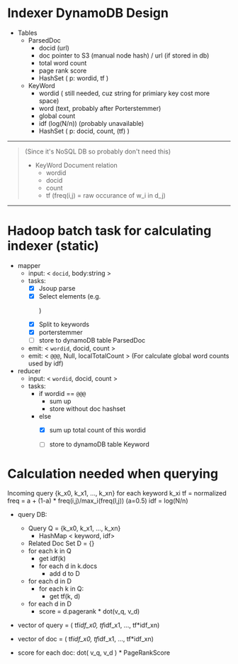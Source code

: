 # Indexer DynamoDB Design

* Tables
    + ParsedDoc
        - docid (url)
        - doc pointer to S3 (manual node hash) / url (if stored in db)
        - total word count
        - page rank score
        - HashSet ( p: wordid, tf )
    + KeyWord
        - wordid ( still needed, cuz string for primiary key cost more space) 
        - word (text, probably after Porterstemmer)
        - global count
        - idf (log(N/n))  (probably unavailable)
        - HashSet ( p: docid, count, (tf) )





------------

> (Since it's NoSQL DB so probably don't need this)        
>    + KeyWord Document relation
>        - wordid
>        - docid
>        - count
>        - tf (freq(i,j) = raw occurance of w_i in d_j)


--------------


# Hadoop batch task for calculating indexer (static)

* mapper
    - input: < `docid`, body:string >
    - tasks:
        - [x] Jsoup parse
        - [x] Select elements (e.g. <p>)
        - [x] Split to keywords
        - [x] porterstemmer
        - [ ] store to dynamoDB table ParsedDoc
    - emit: < `wordid`, docid, count >
    - emit: < `@@@`, Null, localTotalCount >  (For calculate global word counts used by idf)
* reducer
    - input: < `wordid`, docid, count >
    - tasks:
        - if wordid == `@@@`
            - sum up
            - store without doc hashset
        - else
            - [x] sum up total count of this wordid
            - [ ] store to dynamoDB table Keyword





# Calculation needed when querying

Incoming query
{k_x0, k_x1, ..., k_xn}
for each keyword k_xi
tf = normalized freq = a + (1-a) * freq(i,j)/max_i(freq(l,j))  (a=0.5)
idf = log(N/n)


* query DB:
    - Query Q = {k_x0, k_x1, ..., k_xn}
        - HashMap < keyword, idf>
    - Related Doc Set D = {}
    - for each k in Q
        - get idf(k)
        - for each d in k.docs
            - add d to D
    - for each d in D
        - for each k in Q:
            - get tf(k, d)
    - for each d in D
        - score = d.pagerank * dot(v_q, v_d)



* vector of query = ( tf*idf_x0, tf*idf_x1, ..., tf*idf_xn)
* vector of doc = ( tf*idf_x0, tf*idf_x1, ..., tf*idf_xn)


* score for each doc: dot( v_q, v_d ) * PageRankScore
